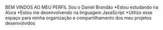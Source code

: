 BEM VINDOS AO MEU PERFIL 
Sou o Daniel Brandão
*Estou estudando na Alura
*Estou me desenvolvendo na linguagem JavaScript
*Utilizo esse espaço para minha organização e compartilhamento dos meu projetos desenvolvidos
